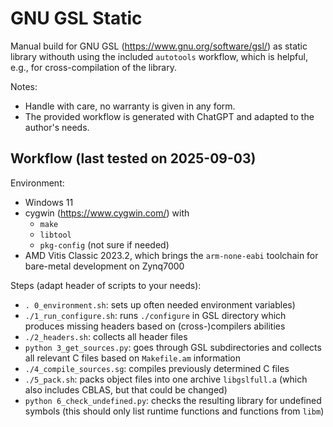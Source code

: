 # GNU GSL Static
Manual build for GNU GSL (https://www.gnu.org/software/gsl/) as static library withouth using the included `autotools` workflow, which is helpful, e.g., for cross-compilation of the library.

Notes:
 - Handle with care, no warranty is given in any form.
 - The provided workflow is generated with ChatGPT and adapted to the author's needs.
 
## Workflow (last tested on 2025-09-03)
Environment:
 - Windows 11
 - cygwin (https://www.cygwin.com/) with 
    - `make`
    - `libtool`
    - `pkg-config` (not sure if needed)
- AMD Vitis Classic 2023.2, which brings the `arm-none-eabi` toolchain for bare-metal development on Zynq7000

Steps (adapt header of scripts to your needs):
 - `. 0_environment.sh`: sets up often needed environment variables)
 - `./1_run_configure.sh`: runs `./configure` in GSL directory which produces missing headers based on (cross-)compilers abilities
 - `./2_headers.sh`: collects all header files
 - `python 3_get_sources.py`: goes through GSL subdirectories and collects all relevant C files based on `Makefile.am` information
 - `./4_compile_sources.sg`: compiles previously determined C files
 - `./5_pack.sh`: packs object files into one archive `libgslfull.a` (which also includes CBLAS, but that could be changed)
 - `python 6_check_undefined.py`: checks the resulting library for undefined symbols (this should only list runtime functions and functions from `libm`)
